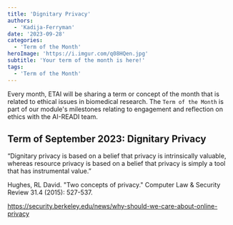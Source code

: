 ```yaml
---
title: 'Dignitary Privacy'
authors:
  - 'Kadija-Ferryman'
date: '2023-09-28'
categories:
  - 'Term of the Month'
heroImage: 'https://i.imgur.com/q08HQen.jpg'
subtitle: 'Your term of the month is here!'
tags:
  - 'Term of the Month'
---
```


Every month, ETAI will be sharing a term or concept of the month that is related to ethical issues in biomedical research. The `Term of the Month` is part of our module's milestones relating to engagement and reflection on ethics with the AI-READI team.

## Term of September 2023: Dignitary Privacy

“Dignitary privacy is based on a belief that privacy is intrinsically valuable, whereas resource privacy is based on a belief that privacy is simply a tool that has instrumental value.”

Hughes, RL David. "Two concepts of privacy." Computer Law & Security Review 31.4 (2015): 527-537.

<https://security.berkeley.edu/news/why-should-we-care-about-online-privacy>
